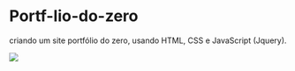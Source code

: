 # Portf-lio-do-zero
criando um site portfólio do zero, usando HTML, CSS e JavaScript (Jquery).


![](image/Capa.png)
